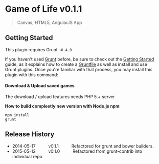 # Game of Life v0.1.1

> Canvas, HTML5, AngularJS App



## Getting Started
This plugin requires Grunt `~0.4.0`

If you haven't used [Grunt](http://gruntjs.com/) before, be sure to check out the [Getting Started](http://gruntjs.com/getting-started) guide, as it explains how to create a [Gruntfile](http://gruntjs.com/sample-gruntfile) as well as install and use Grunt plugins. Once you're familiar with that process, you may install this plugin with this command:

#### Download & Upload saved games
The download / upload features needs PHP 5.+ server


**How to build compleetly new version with Node.js npm**

```shell
npm install
grunt
```


## Release History

 * 2014-05-17   v0.1.1   Refactored for grunt and bower builders.
 * 2015-05-12   v0.1.0   Refactored from grunt-contrib into individual repo.